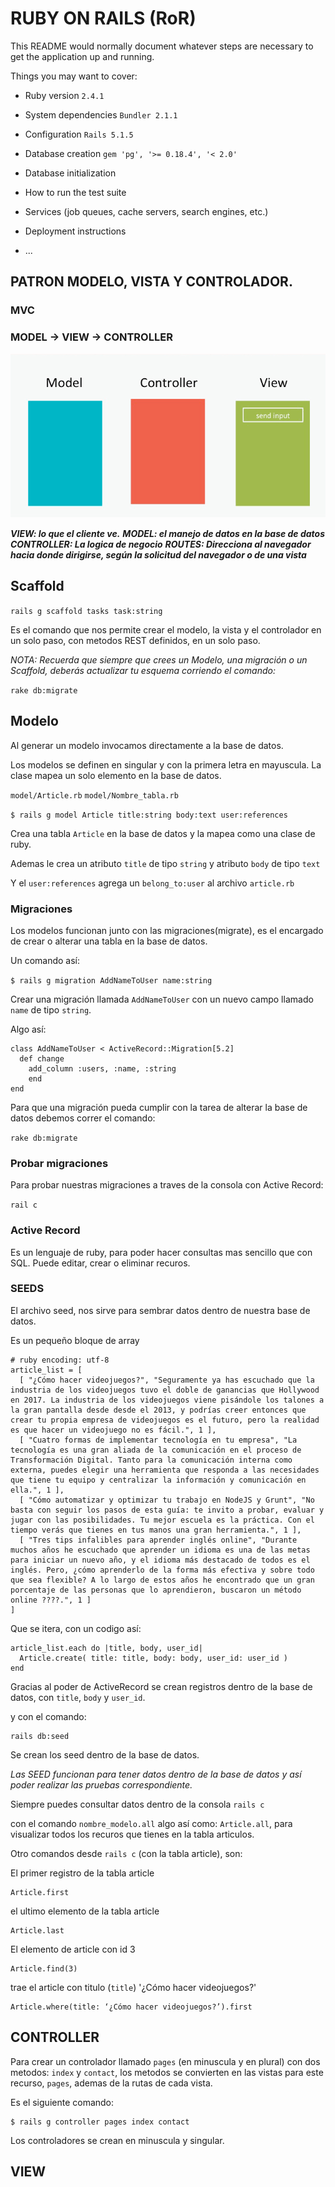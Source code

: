 # RUBY ON RAILS (RoR)

This README would normally document whatever steps are necessary to get the
application up and running.

Things you may want to cover:

* Ruby version
  `2.4.1`
* System dependencies
  `Bundler 2.1.1`
* Configuration
  `Rails 5.1.5`
* Database creation
  `gem 'pg', '>= 0.18.4', '< 2.0'`
* Database initialization

* How to run the test suite

* Services (job queues, cache servers, search engines, etc.)

* Deployment instructions

* ...

## PATRON MODELO, VISTA Y CONTROLADOR.
### MVC

### MODEL -> VIEW -> CONTROLLER

![MODEL - VIEW - CONTROLLER](https://github.com/misterernest/blog_in_ror/blob/master/mvc-sequence.gif?raw=true)

***VIEW: lo que el cliente ve.***
***MODEL: el manejo de datos en la base de datos***
***CONTROLLER: La logica de negocio***
 ***ROUTES: Direcciona al navegador hacia donde dirigirse, según la solicitud del navegador o de una vista***

## Scaffold

`rails g scaffold tasks task:string`

Es el comando que nos permite crear el modelo, la vista y el controlador en un solo paso, con metodos REST definidos, en un solo paso.

*NOTA: Recuerda que siempre que crees un Modelo, una migración o un Scaffold, deberás actualizar tu esquema corriendo el comando:*

`rake db:migrate`

## Modelo

Al generar un modelo invocamos directamente a la base de datos.

Los modelos se definen en singular y con la primera letra en mayuscula. La clase mapea un solo elemento en la base de datos.

`model/Article.rb`
`model/Nombre_tabla.rb`

`$ rails g model Article title:string body:text user:references`

Crea una tabla `Article` en la base de datos y la mapea como una clase de ruby.

Ademas le crea un atributo `title` de tipo `string`
y atributo `body` de tipo `text`

Y el `user:references` agrega un `belong_to:user` al archivo `article.rb`

### Migraciones

Los modelos funcionan junto con las migraciones(migrate), es el encargado de crear o alterar una tabla en la base de datos.

Un comando así:

`$ rails g migration AddNameToUser name:string`

Crear una migración llamada `AddNameToUser` con un nuevo campo llamado `name` de tipo `string`.

Algo así:

```
class AddNameToUser < ActiveRecord::Migration[5.2]
  def change
    add_column :users, :name, :string
    end
end
```

Para que una migración pueda cumplir con la tarea de alterar la base de datos debemos correr el comando:

`rake db:migrate`

### Probar migraciones

Para probar nuestras migraciones a traves de la consola con Active Record:

`rail c`

### Active Record

Es un lenguaje de ruby, para poder hacer consultas mas sencillo que con SQL. Puede editar, crear o eliminar recuros.

### SEEDS

El archivo seed, nos sirve para sembrar datos dentro de nuestra base de datos.

Es un pequeño bloque de array

```
# ruby encoding: utf-8
article_list = [
  [ "¿Cómo hacer videojuegos?", "Seguramente ya has escuchado que la industria de los videojuegos tuvo el doble de ganancias que Hollywood en 2017. La industria de los videojuegos viene pisándole los talones a la gran pantalla desde desde el 2013, y podrías creer entonces que crear tu propia empresa de videojuegos es el futuro, pero la realidad es que hacer un videojuego no es fácil.", 1 ],
  [ "Cuatro formas de implementar tecnología en tu empresa", "La tecnología es una gran aliada de la comunicación en el proceso de Transformación Digital. Tanto para la comunicación interna como externa, puedes elegir una herramienta que responda a las necesidades que tiene tu equipo y centralizar la información y comunicación en ella.", 1 ],
  [ "Cómo automatizar y optimizar tu trabajo en NodeJS y Grunt", "No basta con seguir los pasos de esta guía: te invito a probar, evaluar y jugar con las posibilidades. Tu mejor escuela es la práctica. Con el tiempo verás que tienes en tus manos una gran herramienta.", 1 ],
  [ "Tres tips infalibles para aprender inglés online", "Durante muchos años he escuchado que aprender un idioma es una de las metas para iniciar un nuevo año, y el idioma más destacado de todos es el inglés. Pero, ¿cómo aprenderlo de la forma más efectiva y sobre todo que sea flexible? A lo largo de estos años he encontrado que un gran porcentaje de las personas que lo aprendieron, buscaron un método online ????.", 1 ]
]
```
Que se itera, con un codigo así:

```
article_list.each do |title, body, user_id|
  Article.create( title: title, body: body, user_id: user_id )
end
```

Gracias al poder de ActiveRecord se crean registros dentro de la base de datos, con `title`, `body` y `user_id`.

y con el comando:

```
rails db:seed
```
Se crean los seed dentro de la base de datos.

*Las SEED funcionan para tener datos dentro de la base de datos y así poder realizar las pruebas correspondiente.*

Siempre puedes consultar datos dentro de la consola `rails c`

con el comando `nombre_modelo.all` algo así como: `Article.all`, para visualizar todos los recuros que tienes en la tabla articulos.

Otro comandos desde `rails c` (con la tabla article), son:

El primer registro de la tabla article
```
Article.first
```
el ultimo elemento de la tabla article
```
Article.last
```
El elemento de article con id 3
```
Article.find(3)
```
trae el article con titulo (`title`) '¿Cómo hacer videojuegos?'
```
Article.where(title: ‘¿Cómo hacer videojuegos?’).first
```


## CONTROLLER

Para crear un controlador llamado `pages` (en minuscula y en plural) con dos metodos: `index` y `contact`, los metodos se convierten en las vistas para este recurso, `pages`, ademas de la rutas de cada vista.

Es el siguiente comando:
```
$ rails g controller pages index contact
```

Los controladores se crean en minuscula y singular.

## VIEW
